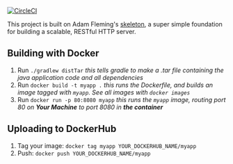 [![CircleCI](https://circleci.com/gh/emtseng/cs5356-f17.svg?style=svg)](https://circleci.com/gh/emtseng/cs5356-f17)


This project is built on Adam Fleming's [skeleton](https://github.com/amfleming/skeleton.git), a super simple foundation for building a scalable, RESTful HTTP server.

## Building with Docker
1. Run `./gradlew distTar` _this tells gradle to make a .tar file containing the java application code and all dependencies_
2. Run `docker build -t myapp .` _this runs the Dockerfile, and builds an image tagged with `myapp`.  See all images with `docker images`_
3. Run `docker run -p 80:8080 myapp` _this runs the `myapp` image, routing port 80 on **Your Machine** to port 8080 in **the container**_

## Uploading to DockerHub
1. Tag your image: `docker tag myapp YOUR_DOCKERHUB_NAME/myapp`
2. Push: `docker push YOUR_DOCKERHUB_NAME/myapp`
